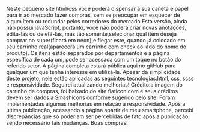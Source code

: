 Neste pequeno site html/css você poderá dispensar a sua caneta e papel para ir ao mercado fazer compras, sem se preocupar em esquecer de algum ítem ou redundar pelos corredores do mercado.Esta versão, ainda não possui javaScript, portanto, você não poderá criar novas anotações, editá-las ou deletá-las, mas tão somente,selecionar qual ítem deseja comprar no super(ficará em neon),e flegar este, quando já colocado em seu carrinho real(aparecerá um carrinho com check ao lado do nome do produto).
Os ítens estão separados por departamentos e a página específica de cada um, pode ser acessada com um toque no botão do referido setor.
A página completa estará pública aqui no gitHub para qualquer um que tenha interesse em utilizá-la.
Apesar da simplicidade deste projeto, nele estão aplicadas as seguintes tecnologias:html, css, scss e responsividade.
Seguirei atualizando melhorias!
Crédito:a imagem do carrinho de compras, foi baixado do site flaticon.com e seus créditos devem ser dados a Smashicons conforme sugerido pelo site.
Foram implementadas algumas melhorias em relação a responsividade. Após a última publicação, acessando a página apartir de meu smartphone, percebi discrepâncias que só poderiam ser percebidas de fato após a publicação, sendo necessário tais mudanças.
Boas compras!
